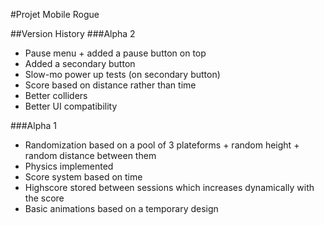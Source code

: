 #Projet Mobile Rogue

##Version History
###Alpha 2
 - Pause menu + added a pause button on top
 - Added a secondary button
 - Slow-mo power up tests (on secondary button)
 - Score based on distance rather than time
 - Better colliders
 - Better UI compatibility

###Alpha 1
 - Randomization based on a pool of 3 plateforms + random height + random distance between them
 - Physics implemented
 - Score system based on time
 - Highscore stored between sessions which increases dynamically with the score
 - Basic animations based on a temporary design
